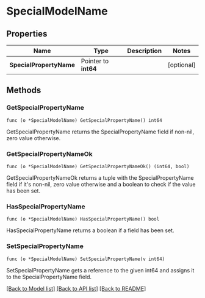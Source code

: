 # SpecialModelName

## Properties

Name | Type | Description | Notes
------------ | ------------- | ------------- | -------------
**SpecialPropertyName** | Pointer to **int64** |  | [optional] 

## Methods

### GetSpecialPropertyName

`func (o *SpecialModelName) GetSpecialPropertyName() int64`

GetSpecialPropertyName returns the SpecialPropertyName field if non-nil, zero value otherwise.

### GetSpecialPropertyNameOk

`func (o *SpecialModelName) GetSpecialPropertyNameOk() (int64, bool)`

GetSpecialPropertyNameOk returns a tuple with the SpecialPropertyName field if it's non-nil, zero value otherwise
and a boolean to check if the value has been set.

### HasSpecialPropertyName

`func (o *SpecialModelName) HasSpecialPropertyName() bool`

HasSpecialPropertyName returns a boolean if a field has been set.

### SetSpecialPropertyName

`func (o *SpecialModelName) SetSpecialPropertyName(v int64)`

SetSpecialPropertyName gets a reference to the given int64 and assigns it to the SpecialPropertyName field.


[[Back to Model list]](../README.md#documentation-for-models) [[Back to API list]](../README.md#documentation-for-api-endpoints) [[Back to README]](../README.md)


